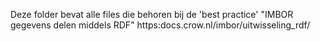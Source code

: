 Deze folder bevat alle files die behoren bij de 'best practice' "IMBOR gegevens delen middels RDF"
https:docs.crow.nl/imbor/uitwisseling_rdf/